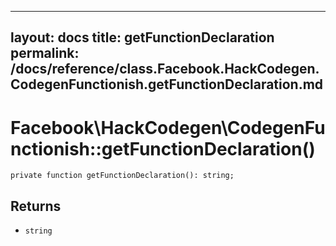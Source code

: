
***

layout: docs
title: getFunctionDeclaration
permalink: /docs/reference/class.Facebook.HackCodegen.CodegenFunctionish.getFunctionDeclaration.md
---







# Facebook\\HackCodegen\\CodegenFunctionish::getFunctionDeclaration()




``` Hack
private function getFunctionDeclaration(): string;
```




## Returns




- ` string `